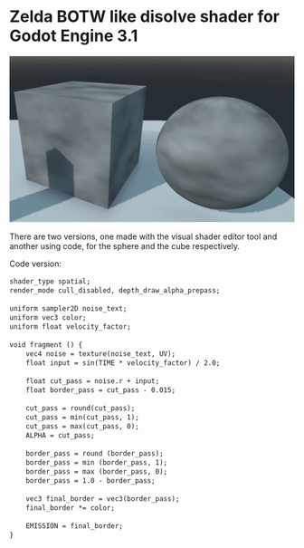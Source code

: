 # Zelda BOTW like disolve shader for Godot Engine 3.1

![](shader.gif)

There are two versions, one made with the visual shader editor tool and another using code, for the sphere and the cube respectively.

Code version:

```
shader_type spatial;
render_mode cull_disabled, depth_draw_alpha_prepass;

uniform sampler2D noise_text;
uniform vec3 color;
uniform float velocity_factor;

void fragment () {
	vec4 noise = texture(noise_text, UV);
	float input = sin(TIME * velocity_factor) / 2.0;
	
	float cut_pass = noise.r + input;	
	float border_pass = cut_pass - 0.015;
	
	cut_pass = round(cut_pass);
	cut_pass = min(cut_pass, 1);
	cut_pass = max(cut_pass, 0);
	ALPHA = cut_pass;
		
	border_pass = round (border_pass);
	border_pass = min (border_pass, 1);
	border_pass = max (border_pass, 0);
	border_pass = 1.0 - border_pass;
	
	vec3 final_border = vec3(border_pass); 
	final_border *= color;
		
	EMISSION = final_border;
}
```
